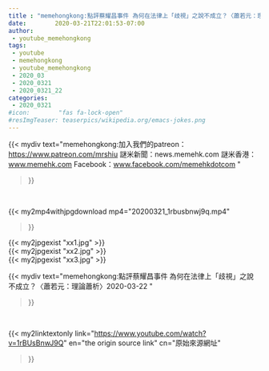 ```yaml
---
title : "memehongkong:點評蔡耀昌事件 為何在法律上「歧視」之說不成立？〈蕭若元：理論蕭析〉2020-03-22 "
date:        2020-03-21T22:01:53-07:00
author:
 - youtube_memehongkong
tags:
 - youtube
 - memehongkong
 - youtube_memehongkong
 - 2020_03
 - 2020_0321
 - 2020_0321_22
categories:
 - 2020_0321
#icon:        "fas fa-lock-open"
#resImgTeaser: teaserpics/wikipedia.org/emacs-jokes.png
---
```


{{< mydiv text="memehongkong:加入我們的patreon：https://www.patreon.com/mrshiu 謎米新聞：news.memehk.com 謎米香港： www.memehk.com Facebook：www.facebook.com/memehkdotcom "
>}}
<br>


{{< my2mp4withjpgdownload mp4="20200321_1rbusbnwj9q.mp4"
>}}

{{< my2jpgexist "xx1.jpg" >}}<br>
{{< my2jpgexist "xx2.jpg" >}}<br>
{{< my2jpgexist "xx3.jpg" >}}<br>



{{< mydiv text="memehongkong:點評蔡耀昌事件 為何在法律上「歧視」之說不成立？〈蕭若元：理論蕭析〉2020-03-22 "
>}}
<br>

{{< my2linktextonly link="https://www.youtube.com/watch?v=1rBUsBnwJ9Q"
en="the origin source link" cn="原始來源網址"
>}}


<br>

